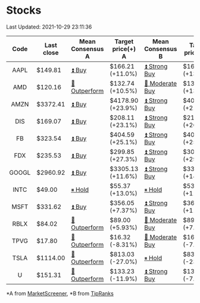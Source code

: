 # Stocks
Last Updated: 2021-10-29 23:11:36

|Code|Last close|Mean Consensus A|Target price(+) A|Mean Consensus B|Target price(+) B|
|:--:|-|-|-|-|-|
|AAPL|$149.81|[⏫ Buy](https://m.marketscreener.com/quote/stock/-4849/)|$166.21 (+11.0%)|[⏫ Strong Buy](https://www.tipranks.com/stocks/aapl/forecast)|$168.91 (+13.07%)|
|AMD|$120.16|[🔼 Outperform](https://m.marketscreener.com/quote/stock/-19475876/)|$132.74 (+10.5%)|[🔼 Moderate Buy](https://www.tipranks.com/stocks/amd/forecast)|$137.52 (+13.50%)|
|AMZN|$3372.41|[⏫ Buy](https://m.marketscreener.com/quote/stock/-12864605/)|$4178.90 (+23.9%)|[⏫ Strong Buy](https://www.tipranks.com/stocks/amzn/forecast)|$4098.75 (+21.54%)|
|DIS|$169.07|[⏫ Buy](https://m.marketscreener.com/quote/stock/-4842/)|$208.11 (+23.1%)|[⏫ Strong Buy](https://www.tipranks.com/stocks/dis/forecast)|$215.06 (+26.74%)|
|FB|$323.54|[⏫ Buy](https://m.marketscreener.com/quote/stock/-10547141/)|$404.59 (+25.1%)|[⏫ Strong Buy](https://www.tipranks.com/stocks/fb/forecast)|$405.59 (+25.47%)|
|FDX|$235.53|[⏫ Buy](https://m.marketscreener.com/quote/stock/-12585/)|$299.85 (+27.3%)|[⏫ Strong Buy](https://www.tipranks.com/stocks/fdx/forecast)|$304.65 (+29.11%)|
|GOOGL|$2960.92|[⏫ Buy](https://m.marketscreener.com/quote/stock/-24203373/)|$3305.13 (+11.6%)|[⏫ Strong Buy](https://www.tipranks.com/stocks/googl/forecast)|$3336.60 (+14.39%)|
|INTC|$49.00|[⏸ Hold](https://m.marketscreener.com/quote/stock/-4829/)|$55.37 (+13.0%)|[⏸ Hold](https://www.tipranks.com/stocks/intc/forecast)|$53.48 (+11.23%)|
|MSFT|$331.62|[⏫ Buy](https://m.marketscreener.com/quote/stock/-4835/)|$356.05 (+7.37%)|[⏫ Strong Buy](https://www.tipranks.com/stocks/msft/forecast)|$363.14 (+11.65%)|
|RBLX|$84.02|[🔼 Outperform](https://m.marketscreener.com/quote/stock/-117793644/)|$89.00 (+5.93%)|[🔼 Moderate Buy](https://www.tipranks.com/stocks/rblx/forecast)|$89.00 (+7.55%)|
|TPVG|$17.80|[🔼 Outperform](https://m.marketscreener.com/quote/stock/-15933327/)|$16.32 (-8.31%)|[🔼 Moderate Buy](https://www.tipranks.com/stocks/tpvg/forecast)|$16.60 (-7.11%)|
|TSLA|$1114.00|[🔼 Outperform](https://m.marketscreener.com/quote/stock/-6344549/)|$813.03 (-27.0%)|[⏸ Hold](https://www.tipranks.com/stocks/tsla/forecast)|$836.50 (-23.25%)|
|U|$151.31|[🔼 Outperform](https://m.marketscreener.com/quote/stock/-112492634/)|$133.23 (-11.9%)|[⏫ Strong Buy](https://www.tipranks.com/stocks/u/forecast)|$138.80 (-7.52%)|


*A from [MarketScreener](https://www.marketscreener.com), *B from [TipRanks](https://www.tipranks.com)
